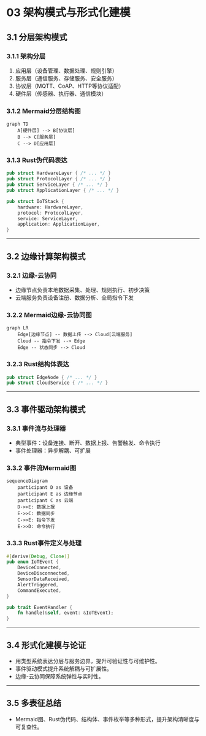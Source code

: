 # 03 架构模式与形式化建模

## 3.1 分层架构模式

### 3.1.1 架构分层

1. 应用层（设备管理、数据处理、规则引擎）
2. 服务层（通信服务、存储服务、安全服务）
3. 协议层（MQTT、CoAP、HTTP等协议适配）
4. 硬件层（传感器、执行器、通信模块）

### 3.1.2 Mermaid分层结构图

```mermaid
graph TD
    A[硬件层] --> B[协议层]
    B --> C[服务层]
    C --> D[应用层]
```

### 3.1.3 Rust伪代码表达

```rust
pub struct HardwareLayer { /* ... */ }
pub struct ProtocolLayer { /* ... */ }
pub struct ServiceLayer { /* ... */ }
pub struct ApplicationLayer { /* ... */ }

pub struct IoTStack {
    hardware: HardwareLayer,
    protocol: ProtocolLayer,
    service: ServiceLayer,
    application: ApplicationLayer,
}
```

---

## 3.2 边缘计算架构模式

### 3.2.1 边缘-云协同

- 边缘节点负责本地数据采集、处理、规则执行、初步决策
- 云端服务负责设备注册、数据分析、全局指令下发

### 3.2.2 Mermaid边缘-云协同图

```mermaid
graph LR
    Edge[边缘节点] -- 数据上传 --> Cloud[云端服务]
    Cloud -- 指令下发 --> Edge
    Edge -- 状态同步 --> Cloud
```

### 3.2.3 Rust结构体表达

```rust
pub struct EdgeNode { /* ... */ }
pub struct CloudService { /* ... */ }
```

---

## 3.3 事件驱动架构模式

### 3.3.1 事件流与处理器

- 典型事件：设备连接、断开、数据上报、告警触发、命令执行
- 事件处理器：异步解耦、可扩展

### 3.3.2 事件流Mermaid图

```mermaid
sequenceDiagram
    participant D as 设备
    participant E as 边缘节点
    participant C as 云端
    D->>E: 数据上报
    E->>C: 数据同步
    C->>E: 指令下发
    E->>D: 命令执行
```

### 3.3.3 Rust事件定义与处理

```rust
#[derive(Debug, Clone)]
pub enum IoTEvent {
    DeviceConnected,
    DeviceDisconnected,
    SensorDataReceived,
    AlertTriggered,
    CommandExecuted,
}

pub trait EventHandler {
    fn handle(&self, event: &IoTEvent);
}
```

---

## 3.4 形式化建模与论证

- 用类型系统表达分层与服务边界，提升可验证性与可维护性。
- 事件驱动模式提升系统解耦与可扩展性。
- 边缘-云协同保障系统弹性与实时性。

---

## 3.5 多表征总结

- Mermaid图、Rust伪代码、结构体、事件枚举等多种形式，提升架构清晰度与可复查性。
